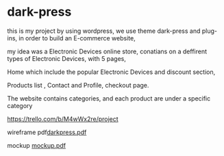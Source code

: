 # dark-press

this is my project by using wordpress, we use theme dark-press and plug-ins, in order to build an E-commerce website,

my idea was a Electronic Devices online store, conatians on a deffirent types of Electronic Devices, with 5 pages,

Home which include the popular Electronic Devices and discount section,

Products list , Contact and Profile, checkout page.

The website contains categories, and each product are under a specific category

https://trello.com/b/M4wWx2re/project

wireframe pdf[darkpress.pdf](https://github.com/AhmadyZahran/dark-press/files/9509424/darkpress.pdf)

mockup [mockup.pdf](https://github.com/AhmadyZahran/dark-press/files/9509458/mockup.pdf)
